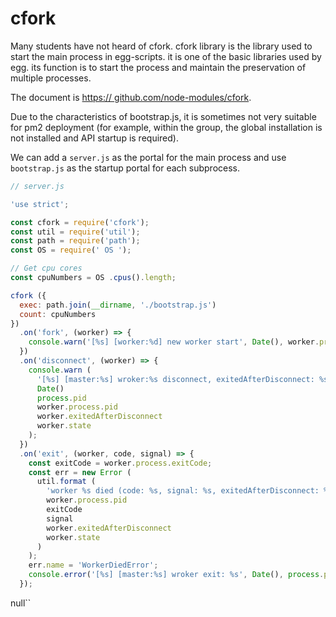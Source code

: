 # cfork

Many students have not heard of cfork. cfork library is the library used to start the main process in egg-scripts. it is one of the basic libraries used by egg. its function is to start the process and maintain the preservation of multiple processes.


The document is [https:// github.com/node-modules/cfork](https://github.com/node-modules/cfork).


Due to the characteristics of bootstrap.js, it is sometimes not very suitable for pm2 deployment (for example, within the group, the global installation is not installed and API startup is required).


We can add a `server.js` as the portal for the main process and use `bootstrap.js` as the startup portal for each subprocess.


```javascript
// server.js

'use strict';

const cfork = require('cfork');
const util = require('util');
const path = require('path');
const OS = require(' OS ');

// Get cpu cores
const cpuNumbers = OS .cpus().length;

cfork ({
  exec: path.join(__dirname, './bootstrap.js')
  count: cpuNumbers
})
  .on('fork', (worker) => {
    console.warn('[%s] [worker:%d] new worker start', Date(), worker.process.pid);
  })
  .on('disconnect', (worker) => {
    console.warn (
      '[%s] [master:%s] wroker:%s disconnect, exitedAfterDisconnect: %s, state: %s .',
      Date()
      process.pid
      worker.process.pid
      worker.exitedAfterDisconnect
      worker.state
    );
  })
  .on('exit', (worker, code, signal) => {
    const exitCode = worker.process.exitCode;
    const err = new Error (
      util.format (
        'worker %s died (code: %s, signal: %s, exitedAfterDisconnect: %s, state: %s)',
        worker.process.pid
        exitCode
        signal
        worker.exitedAfterDisconnect
        worker.state
      )
    );
    err.name = 'WorkerDiedError';
    console.error('[%s] [master:%s] wroker exit: %s', Date(), process.pid, err.stack);
  });
```

null``

